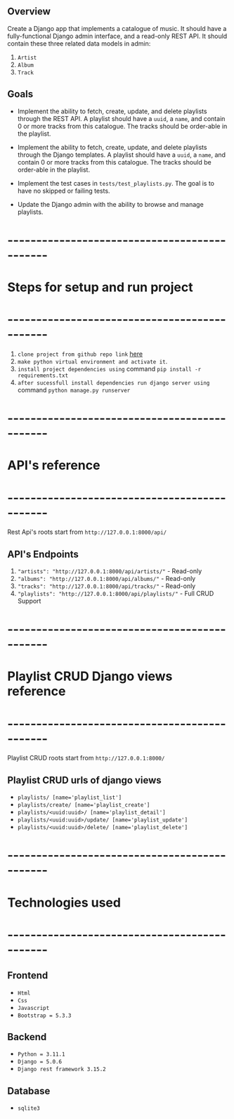## Overview
Create a Django app that implements a catalogue of music. It should have a fully-functional Django 
admin interface, and a read-only REST API. It should contain these three related data models in admin:
1. `Artist`
2. `Album`
3. `Track`
## Goals
* Implement the ability to fetch, create, update, and delete playlists through the REST API. A playlist 
should have a `uuid`, a `name`, and contain 0 or more tracks from this catalogue. The tracks should be 
order-able in the playlist.

* Implement the ability to fetch, create, update, and delete playlists through the Django templates. A 
playlist should have a `uuid`, a `name`, and contain 0 or more tracks from this catalogue. The tracks 
should be order-able in the playlist.

* Implement the test cases in `tests/test_playlists.py`. The goal is to have no skipped or failing tests.
* Update the Django admin with the ability to browse and manage playlists.

# ---------------------------------------------
# Steps for setup and run project
# ---------------------------------------------

1. `clone project from github repo link` [here](https://github.com/Mahammadhusain/music_catalogue.git)
2. `make python virtual environment and activate it`.
3. `install project dependencies using` command `pip install -r requirements.txt`
4. `after sucessfull install dependencies run django server using` command `python manage.py runserver`


# ---------------------------------------------
# API's reference
# ---------------------------------------------
Rest Api's roots start from `http://127.0.0.1:8000/api/` 
## API's Endpoints

1. `"artists": "http://127.0.0.1:8000/api/artists/"` - Read-only
2. `"albums": "http://127.0.0.1:8000/api/albums/"` - Read-only
3. `"tracks": "http://127.0.0.1:8000/api/tracks/"` - Read-only
4. `"playlists": "http://127.0.0.1:8000/api/playlists/"` - Full CRUD Support


# ---------------------------------------------
# Playlist CRUD Django views reference
# ---------------------------------------------
Playlist CRUD roots start from `http://127.0.0.1:8000/`
## Playlist CRUD urls of django views

- `playlists/ [name='playlist_list']`
- `playlists/create/ [name='playlist_create']`
- `playlists/<uuid:uuid>/ [name='playlist_detail']`
- `playlists/<uuid:uuid>/update/ [name='playlist_update']`
- `playlists/<uuid:uuid>/delete/ [name='playlist_delete']` 


# ---------------------------------------------
# Technologies used
# ---------------------------------------------

## Frontend
- `Html`
- `Css`
- `Javascript`
- `Bootstrap = 5.3.3`

## Backend
- `Python = 3.11.1`
- `Django = 5.0.6`
- `Django rest framework 3.15.2`

## Database
- `sqlite3`
